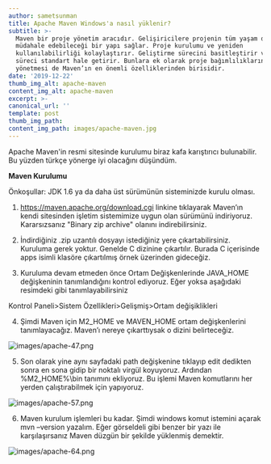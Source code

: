 ```yaml
---
author: sametsunman
title: Apache Maven Windows'a nasıl yüklenir?
subtitle: >-
  Maven bir proje yönetim aracıdır. Gelişiricilere projenin tüm yaşam döngüsüne
  müdahale edebileceği bir yapı sağlar. Proje kurulumu ve yeniden
  kullanılabilirliği kolaylaştırır. Geliştirme sürecini basitleştirir ve bu
  süreci standart hale getirir. Bunlara ek olarak proje bağımlılıklarını
  yönetmesi de Maven’ın en önemli özelliklerinden birisidir.
date: '2019-12-22'
thumb_img_alt: apache-maven
content_img_alt: apache-maven
excerpt: >-
canonical_url: ''
template: post
thumb_img_path: 
content_img_path: images/apache-maven.jpg
---
```

Apache Maven'in resmi sitesinde kurulumu biraz kafa karıştırıcı bulunabilir. Bu yüzden türkçe yönerge iyi olacağını düşündüm.

__Maven Kurulumu__

Önkoşullar: JDK 1.6 ya da daha üst sürümünün sisteminizde kurulu olması.


1. https://maven.apache.org/download.cgi linkine tıklayarak Maven’ın kendi sitesinden işletim sistemimize uygun olan sürümünü indiriyoruz. Kararsızsanız "Binary zip archive" olanını indirebilirsiniz.

2. İndirdiğiniz .zip uzantılı dosyayı istediğiniz yere çıkartabilirsiniz. Kuruluma gerek yoktur. Genelde C dizinine çıkartılır. Burada C içerisinde apps isimli klasöre çıkartılmış örnek üzerinden gideceğiz.

3. Kuruluma devam etmeden önce Ortam Değişkenlerinde JAVA_HOME değişkeninin tanımlandığını kontrol ediyoruz. Eğer yoksa aşağıdaki resimdeki gibi tanımlayabilirsiniz

Kontrol Paneli>Sistem Özellikleri>Gelişmiş>Ortam değişiklikleri

4. Şimdi Maven için M2_HOME ve MAVEN_HOME ortam değişkenlerini tanımlayacağız. Maven’ı nereye çıkarttıysak o dizini belirteceğiz.

![images/apache-47.png](/images/apache-47.png)

5. Son olarak yine aynı sayfadaki path değişkenine tıklayıp edit dedikten sonra en sona gidip bir noktalı virgül koyuyoruz. Ardından %M2_HOME%\bin tanımını ekliyoruz. Bu işlemi Maven komutlarını her yerden çalıştırabilmek için yapıyoruz.

![images/apache-57.png](/images/apache-57.png)

6. Maven kurulum işlemleri bu kadar. Şimdi windows komut istemini açarak mvn –version yazalım. Eğer görseldeli gibi benzer bir yazı ile karşılaşırsanız Maven düzgün bir şekilde yüklenmiş demektir.

![images/apache-64.png](/images/apache-64.png)
